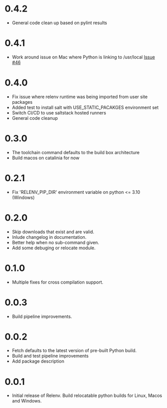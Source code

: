 0.4.2
=====

* General code clean up based on pylint results 

0.4.1
=====

* Work around issue on Mac where Python is linking to /usr/local
  [Issue #46](https://github.com/saltstack/relative-environment-for-python/issues/46)

0.4.0
=====

* Fix issue where relenv runtime was being imported from user site packages
* Added test to install salt with USE_STATIC_PACAKGES environment set
* Switch CI/CD to use saltstack hosted runners
* General code cleanup


0.3.0
=====

* The toolchain command defaults to the build box architecture
* Build macos on catalinia for now

0.2.1
=====

* Fix 'RELENV_PIP_DIR' environment variable on python <= 3.10 (Windows)

0.2.0
=====

* Skip downloads that exist and are valid.
* Inlude changelog in documentation.
* Better help when no sub-command given.
* Add some debuging or relocate module.

0.1.0
=====

* Multiple fixes for cross compilation support.


0.0.3
=====

* Build pipeline improvements.


0.0.2
=====

* Fetch defaults to the latest version of pre-built Python build.
* Build and test pipeline improvements
* Add package description


0.0.1
=====

* Initial release of Relenv. Build relocatable python builds for Linux, Macos and Windows.
